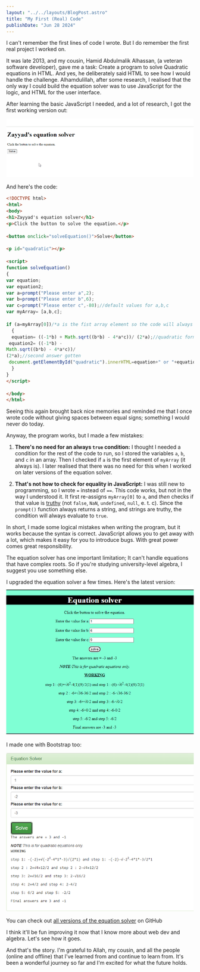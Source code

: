 ```yaml
---
layout: "../../layouts/BlogPost.astro"
title: "My First (Real) Code"
publishDate: "Jun 28 2024"
---
```

I can't remember the first lines of code I wrote. But I do remember the first real project I worked on.

It was late 2013, and my cousin, Hamid Abdulmalik Alhassan, (a veteran software developer), gave me a task: Create a program to solve Quadratic equations in HTML. And yes, he deliberately said HTML to see how I would handle the challenge. Alhamdulillah, after some research, I realised that the only way I could build the equation solver was to use JavaScript for the logic, and HTML for the user interface.

After learning the basic JavaScript I needed, and a lot of research, I got the first working version out:

![Original quadratic equation solver in action](../../assets/my-first-code/Equation_solver_original.gif)

And here's the code:
```html
<!DOCTYPE html>
<html>
<body>
<h1>Zayyad's equation solver</h1>
<p>Click the button to solve the equation.</p>

<button onclick="solveEquation()">Solve</button>

<p id="quadratic"></p>

<script>
function solveEquation()
{
var equation;
var equation2;
var a=prompt("Please enter a",2);
var b=prompt("Please enter b",6);
var c=prompt("Please enter c",-80);//default values for a,b,c
var myArray= [a,b,c];

if (a=myArray[0])/*a is the fist array element so the code will always execute*/
  {
  equation= ((-1*b) + Math.sqrt((b*b) - 4*a*c))/ (2*a);//quadratic formula
 equation2= ((-1*b) -
Math.sqrt((b*b) - 4*a*c))/
(2*a);//second answer gotten
 document.getElementById("quadratic").innerHTML=equation+" or "+equation2 ;
  }
}
</script>

</body>
</html>
```

Seeing this again brought back nice memories and reminded me that I once wrote code without giving spaces between equal signs; something I would never do today. 

Anyway, the program works, but I made a few mistakes:

1. **There's no need for an always `true` condition:** I thought I needed a condition for the rest of the code to run, so I stored the variables `a`, `b`, and `c` in an array. Then I checked if `a` is the first element of `myArray` (it always is). I later realised that there was no need for this when I worked on later versions of the equation solver.

2. **That's not how to check for equality in JavaScript:** I was still new to programming, so I wrote `=` instead of `==`. This code works, but not in the way I understood it. It first re-assigns `myArray[0]` to `a`, and *then* checks if that value is [truthy](https://developer.mozilla.org/en-US/docs/Glossary/Truthy) (not `false`, `NaN`, `undefined`, `null`, e. t. c). Since the `prompt()` function always returns a string, and strings are truthy, the condition will always evaluate to `true`.

In short, I made some logical mistakes when writing the program, but it works because the syntax is correct. JavaScript allows you to get away with a lot, which makes it easy for you to introduce bugs. With great power comes great responsibility.

The equation solver has one important limitation; It can't handle equations that have complex roots. So if you're studying university-level algebra, I suggest you use something else.

I upgraded the equation solver a few times. Here's the latest version:
![Latest version of Equation Solver styled with Vanilla CSS](../../assets/my-first-code/newer.png)

I made one with Bootstrap too:

![Latest version of Equation solver styled with Bootstrap](../../assets/my-first-code/bootquation.png)

You can check out [all versions of the equation solver]() on GitHub

I think it'll be fun improving it now that I know more about web dev and algebra. Let's see how it goes.

And that's the story. I'm grateful to Allah, my cousin, and all the people (online and offline) that I've learned from and continue to learn from. It's been a wonderful journey so far and I'm excited for what the future holds. 
